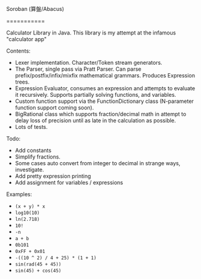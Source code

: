 Soroban (算盤/Abacus)

===========

Calculator Library in Java. This library is my attempt at the infamous "calculator app"

Contents:
   - Lexer implementation. Character/Token stream generators.
   - The Parser, single pass via Pratt Parser. Can parse prefix/postfix/infix/mixfix mathematical grammars. Produces Expression trees.
   - Expression Evaluator, consumes an expression and attempts to evaluate it recursively. Supports partially solving functions, and variables.
   - Custom function support via the FunctionDictionary class (N-parameter function support coming soon).
   - BigRational class which supports fraction/decimal math in attempt to delay loss of precision until as late in the calculation as possible.
   - Lots of tests.
   
Todo:
   - Add constants
   - Simplify fractions.
   - Some cases auto convert from integer to decimal in strange ways, investigate.
   - Add pretty expression printing
   - Add assignment for variables / expressions
  
    
Examples:
   - `(x + y) * x`
   - `log10(10)`
   - `ln(2.718)`
   - `10!`
   - `-n`
   - `a + b`
   - `0b101`
   - `0xFF + 0x01`
   - `-((10 ^ 2) / 4 + 25) * (1 + 1)`
   - `sin(rad(45 + 45))`
   - `sin(45) + cos(45)`
